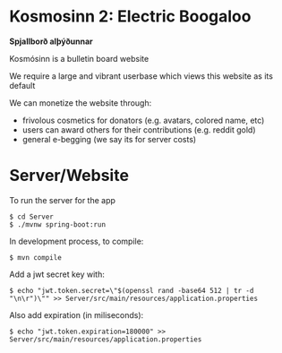 # **Kosmosinn 2: Electric Boogaloo**

**Spjallborð alþýðunnar**

Kosmósinn is a bulletin board website

We require a large and vibrant userbase which views this website as its default

We can monetize the website through:
* frivolous cosmetics for donators (e.g. avatars, colored name, etc)
* users can award others for their contributions (e.g. reddit gold)
* general e-begging (we say its for server costs)

# Server/Website
To run the server for the app

	$ cd Server
	$ ./mvnw spring-boot:run

In development process, to compile:
	
	$ mvn compile

Add a jwt secret key with:
	
	$ echo "jwt.token.secret=\"$(openssl rand -base64 512 | tr -d "\n\r")\"" >> Server/src/main/resources/application.properties

Also add expiration (in miliseconds):

	$ echo "jwt.token.expiration=180000" >> Server/src/main/resources/application.properties
